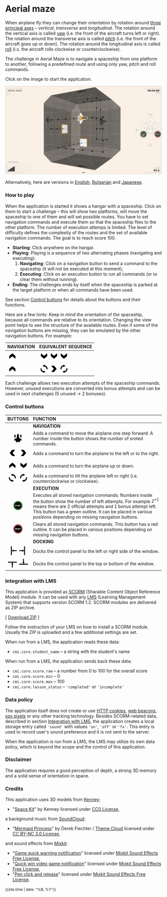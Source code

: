 &nbsp;
# Aerial maze

When airplane fly they can change their orientation by rotation around [three principal axes](https://en.wikipedia.org/wiki/Aircraft_principal_axes) &ndash; <em>vertical</em>, <em>transverse</em> and <em>longitudinal</em>. The rotation around the vertical axis is called [yaw](https://howthingsfly.si.edu/flight-dynamics/roll-pitch-and-yaw) (i.e. the front of the aircraft turns left or right). The rotation around the transverse axis is called [pitch](https://howthingsfly.si.edu/flight-dynamics/roll-pitch-and-yaw) (i.e. the front of the aircraft goes up or down). The rotation around the longitudinal axis is called [roll](https://howthingsfly.si.edu/flight-dynamics/roll-pitch-and-yaw) (i.s. the aircraft rolls clockwise or counterclockwise). 

The challenge in Aerial Maze is to navigate a spaceship from one platform to another, following a predefined route and using only yaw, pitch and roll commands.

Click on the image to start the application.

[<img src="docs/snapshot.jpg">](aerial-maze.html)

Alternatively, here are versions in [English](aerial-maze.html?lang=en), [Bulgarian](aerial-maze.html?lang=bg) and [Japanese](aerial-maze.html?lang=jp).

### How to play

When the application is started it shows a hangar with a spaceship. Click on them to start a challenge &ndash; this will show two platforms, will move the spaceship to one of them and will set possible routes. You have to set navigation commands and execute them so that the spaceship flies to the other platform. The number of execution attemps is limited. The level of difficulty defines the complexity of the routes and the set of available navigation commands. The goal is to reach score 100. 

- **Starting**: Click anywhere on the hangar.
- **Playing**: Playing is a sequence of two alternating phases (navigating and executing):
	1. **Navigating**: Click on a navigation button to send a command to the spaceship (it will not be executed at this moment);
	2. **Executing**: Click on an execution button to run all commands (or to clear them without running).
- **Ending**: The challenges ends by itself when the spaceship is parked at the target platform or when all commands have been used.

See section [Control buttons](#control-buttons) for details about the buttons and their functions.

Here are a few hints: Keep in mind the orientation of the spaceship, because all commands are relative to its orientation. Changing the view point helps to see the structure of the available routes. Even if some of the navigation buttons are missing, they can be emulated by the other navigation buttons. For example:

| NAVIGATION | EQUIVALENT SEQUENCE |
| --- | --- |
| <img src="docs/up.png"> | <img src="docs/down.png"><img src="docs/down.png"><img src="docs/down.png"> |
| <img src="docs/up.png"> | <img src="docs/rollccw.png"><img src="docs/right.png"><img src="docs/rollcw.png"> |

Each challenge allows two execution attempts of the spaceship commands. However, unused executions are converted into bonus attempts and can be used in next challenges (5 unused &rarr; 2 bonuses).

### Control buttons

| BUTTONS | FUNCTION |
| :---: | :-- |
| | **NAVIGATION** |
| <img src="docs/forward.png"> | Adds a command to move the airplane one step forward. A number inside the button shows the number of sroted commands. |
| <img src="docs/left.png"> <img src="docs/right.png"> | Adds a command to turn the airplane to the left or to the right. |
| <img src="docs/up.png"> <img src="docs/down.png"> | Adds a command to turn the airplane up or down. |
| <img src="docs/rollccw.png"> <img src="docs/rollcw.png"> | Adds a command to tilt the airplane left or right (i.e. counterclockwise or clockwise). |
| | **EXECUTION** |
| <img src="docs/start.png"> | Executes all stored navigation commands. Numbers inside the button show the number of left attempts. For example *2<sup>+1</sup>* means there are 2 official attempts and 1 bonus attempt left. This button has a green outline. It can be placed in various positions depending on missing navigation buttons. |
| <img src="docs/reset.png"> | Clears all stored navigation commands. This button has a red outline. It can be placed in various positions depending on missing navigation buttons. |
| | **DOCKING** |
| <img src="docs/pan_left.png"> <img src="docs/pan_right.png"> | Docks the control panel to the left or right side of the window. |
| <img src="docs/pan_top.png"> <img src="docs/pan_bottom.png"> | Docks the control panel to the top or bottom of the window. |



### Integration with LMS

This application is provided as [SCORM](https://scorm.com/scorm-explained/one-minute-scorm-overview/) (Sharable Content Object Reference Model) module. It can be used with any [LMS](https://en.wikipedia.org/wiki/Learning_management_system) (Learning Management System) that supports version SCORM 1.2. SCORM modules are delivered as ZIP archive.

[ [Download ZIP](../../bin/aerial-maze.zip) ]

Follow the instruction of your LMS on how to install a SCORM module. Usually the ZIP is uploaded and a few additional settings are set.

When run from a LMS, the application reads these data:
- `cmi.core.student_name` &ndash; a string with the student's name

When run from a LMS, the application sends back these data:

- `cmi.core.score.raw` &ndash; a number from 0 to 100 for the overall score
- `cmi.core.score.min` &ndash; 0
- `cmi.core.score.max` &ndash; 100
- `cmi.core.lesson_status` &ndash; `'completed'` or `'incomplete'`

### Data policy

The application itself does not create or use [HTTP cookies](https://developer.mozilla.org/en-US/docs/Web/HTTP/Cookies), [web beacons](https://en.wikipedia.org/wiki/Web_beacon), [spy pixels](https://en.wikipedia.org/wiki/Spy_pixel) or any other tracking technology. Besides SCORM-related data, described in section [Integration with LMS](#integration-with-lms), the application creates a local storage entry called `'sound'` with values `'on'`, `'off'` or `'fx'`. This entry is used to record user's sound preference and it is not sent to the server.

When the application is run from a LMS, the LMS may utilize its own data policy, which is beyond the scope and the control of this application.

### Disclaimer

The application requires a good perception of depth, a strong 3D memory and a solid sense of orientation in space.

### Credits

This application uses 3D models from [Kenney](https://www.kenney.nl/):

- "[Space Kit](https://www.kenney.nl/assets/space-kit)" by Kenney licensed under [CC0 License](http://creativecommons.org/publicdomain/zero/1.0/),


a background music from [SoundCloud](https://soundcloud.com):

- "[Mermaid Princess](https://soundcloud.com/dfiechter2/mermaid-princess)" by Derek Fiechter / [Theme Cloud](https://soundcloud.com/dfiechter2)  licensed under [CC BY-NC 3.0 License](https://creativecommons.org/licenses/by-nc/3.0/),

and sound effects from [Mixkit](https://mixkit.co/):

- "[Game quick warning notification](https://mixkit.co/free-sound-effects/click/)" licensed under [Mixkit Sound Effects Free License](https://mixkit.co/license/#sfxFree),
- "[Quick win video game notification](https://mixkit.co/free-sound-effects/click/)" licensed under [Mixkit Sound Effects Free License](https://mixkit.co/license/#sfxFree),
- "[Pen click and release](https://mixkit.co/free-sound-effects/click/)" licensed under [Mixkit Sound Effects Free License](https://mixkit.co/license/#sfxFree).


	
<small>{{site.time | date: "%B, %Y"}}</small>